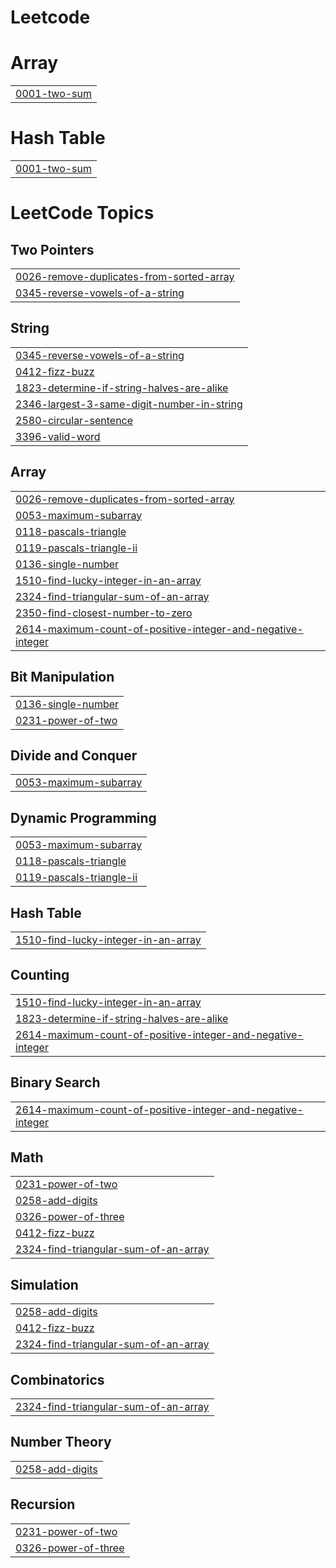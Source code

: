 # Leetcode


# Array
|  |
| ------- |
| [0001-two-sum](https://github.com/BhavaniSankar123/Leetcode/tree/master/0001-two-sum) |
# Hash Table
|  |
| ------- |
| [0001-two-sum](https://github.com/BhavaniSankar123/Leetcode/tree/master/0001-two-sum) |
<!---LeetCode Topics Start-->
# LeetCode Topics
## Two Pointers
|  |
| ------- |
| [0026-remove-duplicates-from-sorted-array](https://github.com/BhavaniSankar123/Leetcode/tree/master/0026-remove-duplicates-from-sorted-array) |
| [0345-reverse-vowels-of-a-string](https://github.com/BhavaniSankar123/Leetcode/tree/master/0345-reverse-vowels-of-a-string) |
## String
|  |
| ------- |
| [0345-reverse-vowels-of-a-string](https://github.com/BhavaniSankar123/Leetcode/tree/master/0345-reverse-vowels-of-a-string) |
| [0412-fizz-buzz](https://github.com/BhavaniSankar123/Leetcode/tree/master/0412-fizz-buzz) |
| [1823-determine-if-string-halves-are-alike](https://github.com/BhavaniSankar123/Leetcode/tree/master/1823-determine-if-string-halves-are-alike) |
| [2346-largest-3-same-digit-number-in-string](https://github.com/BhavaniSankar123/Leetcode/tree/master/2346-largest-3-same-digit-number-in-string) |
| [2580-circular-sentence](https://github.com/BhavaniSankar123/Leetcode/tree/master/2580-circular-sentence) |
| [3396-valid-word](https://github.com/BhavaniSankar123/Leetcode/tree/master/3396-valid-word) |
## Array
|  |
| ------- |
| [0026-remove-duplicates-from-sorted-array](https://github.com/BhavaniSankar123/Leetcode/tree/master/0026-remove-duplicates-from-sorted-array) |
| [0053-maximum-subarray](https://github.com/BhavaniSankar123/Leetcode/tree/master/0053-maximum-subarray) |
| [0118-pascals-triangle](https://github.com/BhavaniSankar123/Leetcode/tree/master/0118-pascals-triangle) |
| [0119-pascals-triangle-ii](https://github.com/BhavaniSankar123/Leetcode/tree/master/0119-pascals-triangle-ii) |
| [0136-single-number](https://github.com/BhavaniSankar123/Leetcode/tree/master/0136-single-number) |
| [1510-find-lucky-integer-in-an-array](https://github.com/BhavaniSankar123/Leetcode/tree/master/1510-find-lucky-integer-in-an-array) |
| [2324-find-triangular-sum-of-an-array](https://github.com/BhavaniSankar123/Leetcode/tree/master/2324-find-triangular-sum-of-an-array) |
| [2350-find-closest-number-to-zero](https://github.com/BhavaniSankar123/Leetcode/tree/master/2350-find-closest-number-to-zero) |
| [2614-maximum-count-of-positive-integer-and-negative-integer](https://github.com/BhavaniSankar123/Leetcode/tree/master/2614-maximum-count-of-positive-integer-and-negative-integer) |
## Bit Manipulation
|  |
| ------- |
| [0136-single-number](https://github.com/BhavaniSankar123/Leetcode/tree/master/0136-single-number) |
| [0231-power-of-two](https://github.com/BhavaniSankar123/Leetcode/tree/master/0231-power-of-two) |
## Divide and Conquer
|  |
| ------- |
| [0053-maximum-subarray](https://github.com/BhavaniSankar123/Leetcode/tree/master/0053-maximum-subarray) |
## Dynamic Programming
|  |
| ------- |
| [0053-maximum-subarray](https://github.com/BhavaniSankar123/Leetcode/tree/master/0053-maximum-subarray) |
| [0118-pascals-triangle](https://github.com/BhavaniSankar123/Leetcode/tree/master/0118-pascals-triangle) |
| [0119-pascals-triangle-ii](https://github.com/BhavaniSankar123/Leetcode/tree/master/0119-pascals-triangle-ii) |
## Hash Table
|  |
| ------- |
| [1510-find-lucky-integer-in-an-array](https://github.com/BhavaniSankar123/Leetcode/tree/master/1510-find-lucky-integer-in-an-array) |
## Counting
|  |
| ------- |
| [1510-find-lucky-integer-in-an-array](https://github.com/BhavaniSankar123/Leetcode/tree/master/1510-find-lucky-integer-in-an-array) |
| [1823-determine-if-string-halves-are-alike](https://github.com/BhavaniSankar123/Leetcode/tree/master/1823-determine-if-string-halves-are-alike) |
| [2614-maximum-count-of-positive-integer-and-negative-integer](https://github.com/BhavaniSankar123/Leetcode/tree/master/2614-maximum-count-of-positive-integer-and-negative-integer) |
## Binary Search
|  |
| ------- |
| [2614-maximum-count-of-positive-integer-and-negative-integer](https://github.com/BhavaniSankar123/Leetcode/tree/master/2614-maximum-count-of-positive-integer-and-negative-integer) |
## Math
|  |
| ------- |
| [0231-power-of-two](https://github.com/BhavaniSankar123/Leetcode/tree/master/0231-power-of-two) |
| [0258-add-digits](https://github.com/BhavaniSankar123/Leetcode/tree/master/0258-add-digits) |
| [0326-power-of-three](https://github.com/BhavaniSankar123/Leetcode/tree/master/0326-power-of-three) |
| [0412-fizz-buzz](https://github.com/BhavaniSankar123/Leetcode/tree/master/0412-fizz-buzz) |
| [2324-find-triangular-sum-of-an-array](https://github.com/BhavaniSankar123/Leetcode/tree/master/2324-find-triangular-sum-of-an-array) |
## Simulation
|  |
| ------- |
| [0258-add-digits](https://github.com/BhavaniSankar123/Leetcode/tree/master/0258-add-digits) |
| [0412-fizz-buzz](https://github.com/BhavaniSankar123/Leetcode/tree/master/0412-fizz-buzz) |
| [2324-find-triangular-sum-of-an-array](https://github.com/BhavaniSankar123/Leetcode/tree/master/2324-find-triangular-sum-of-an-array) |
## Combinatorics
|  |
| ------- |
| [2324-find-triangular-sum-of-an-array](https://github.com/BhavaniSankar123/Leetcode/tree/master/2324-find-triangular-sum-of-an-array) |
## Number Theory
|  |
| ------- |
| [0258-add-digits](https://github.com/BhavaniSankar123/Leetcode/tree/master/0258-add-digits) |
## Recursion
|  |
| ------- |
| [0231-power-of-two](https://github.com/BhavaniSankar123/Leetcode/tree/master/0231-power-of-two) |
| [0326-power-of-three](https://github.com/BhavaniSankar123/Leetcode/tree/master/0326-power-of-three) |
<!---LeetCode Topics End-->